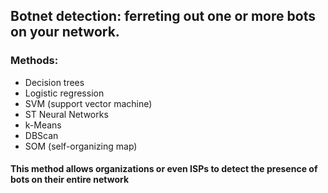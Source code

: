 ## Botnet detection: ferreting out one or more bots on your network. 

### Methods:
* Decision trees
* Logistic regression
* SVM (support vector machine)
* ST Neural Networks
* k-Means
* DBScan
* SOM (self-organizing map) 

#### This method allows organizations or even ISPs to detect the presence of bots on their entire network